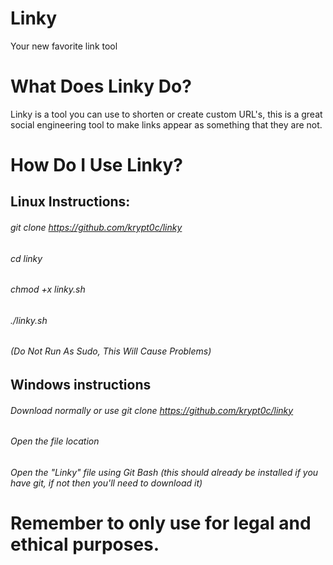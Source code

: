 # Linky
Your new favorite link tool

# What Does Linky Do?

Linky is a tool you can use to shorten or create custom URL's, this is a great social engineering tool to make links appear as something that they are not.

# How Do I Use Linky?

## Linux Instructions:
###### git clone https://github.com/krypt0c/linky
###### cd linky
###### chmod +x linky.sh
###### ./linky.sh
###### (Do Not Run As Sudo, This Will Cause Problems)

## Windows instructions
###### Download normally or use git clone https://github.com/krypt0c/linky
###### Open the file location
###### Open the "Linky" file using Git Bash (this should already be installed if you have git, if not then you'll need to download it)

# Remember to only use for legal and ethical purposes.

